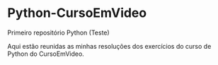 # Python-CursoEmVideo
Primeiro repositório Python (Teste)

Aqui estão reunidas as minhas resoluções dos exercícios do curso de Python do CursoEmVideo.
